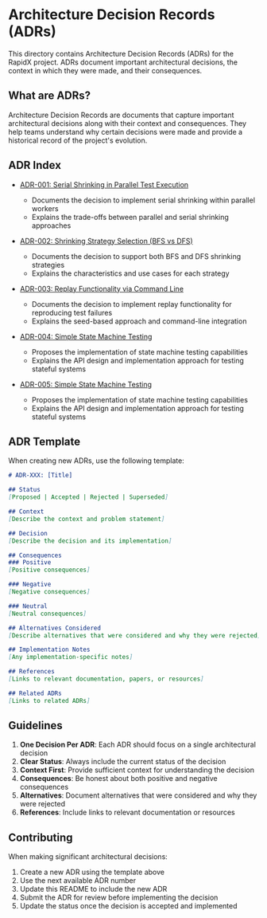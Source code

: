 # Architecture Decision Records (ADRs)

This directory contains Architecture Decision Records (ADRs) for the RapidX project. ADRs document important architectural decisions, the context in which they were made, and their consequences.

## What are ADRs?

Architecture Decision Records are documents that capture important architectural decisions along with their context and consequences. They help teams understand why certain decisions were made and provide a historical record of the project's evolution.

## ADR Index

- [ADR-001: Serial Shrinking in Parallel Test Execution](adr-001-serial-shrinking.md)
  - Documents the decision to implement serial shrinking within parallel workers
  - Explains the trade-offs between parallel and serial shrinking approaches

- [ADR-002: Shrinking Strategy Selection (BFS vs DFS)](adr-002-shrinking-strategies.md)
  - Documents the decision to support both BFS and DFS shrinking strategies
  - Explains the characteristics and use cases for each strategy

- [ADR-003: Replay Functionality via Command Line](adr-003-replay-command-line.md)
  - Documents the decision to implement replay functionality for reproducing test failures
  - Explains the seed-based approach and command-line integration

- [ADR-004: Simple State Machine Testing](adr-004-simple-state-machine.md)
  - Proposes the implementation of state machine testing capabilities
  - Explains the API design and implementation approach for testing stateful systems

- [ADR-005: Simple State Machine Testing](adr-005-intentional-test-failures-organization.md)
  - Proposes the implementation of state machine testing capabilities
  - Explains the API design and implementation approach for testing stateful systems

## ADR Template

When creating new ADRs, use the following template:

```markdown
# ADR-XXX: [Title]

## Status
[Proposed | Accepted | Rejected | Superseded]

## Context
[Describe the context and problem statement]

## Decision
[Describe the decision and its implementation]

## Consequences
### Positive
[Positive consequences]

### Negative
[Negative consequences]

### Neutral
[Neutral consequences]

## Alternatives Considered
[Describe alternatives that were considered and why they were rejected]

## Implementation Notes
[Any implementation-specific notes]

## References
[Links to relevant documentation, papers, or resources]

## Related ADRs
[Links to related ADRs]
```

## Guidelines

1. **One Decision Per ADR**: Each ADR should focus on a single architectural decision
2. **Clear Status**: Always include the current status of the decision
3. **Context First**: Provide sufficient context for understanding the decision
4. **Consequences**: Be honest about both positive and negative consequences
5. **Alternatives**: Document alternatives that were considered and why they were rejected
6. **References**: Include links to relevant documentation or resources

## Contributing

When making significant architectural decisions:

1. Create a new ADR using the template above
2. Use the next available ADR number
3. Update this README to include the new ADR
4. Submit the ADR for review before implementing the decision
5. Update the status once the decision is accepted and implemented
